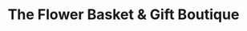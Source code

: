 ---
title: "The Flower Basket & Gift Boutique"
url: /cottage-grove/the-flower-basket-und-gift-boutique/
shop: Blumen
---